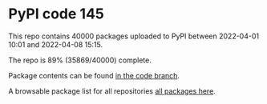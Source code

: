 # PyPI code 145

This repo contains 40000 packages uploaded to PyPI between 
2022-04-01 10:01 and 2022-04-08 15:15.

The repo is 89% (35869/40000) complete.

Package contents can be found [in the code branch](https://github.com/pypi-data/pypi-mirror-145/tree/code/packages).

A browsable package list for all repositories [all packages here](https://pypi-data.github.io/website/repositories/pypi-mirror-145).



